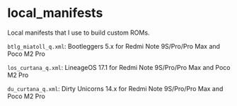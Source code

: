 # local_manifests
Local manifests that I use to build custom ROMs.

`btlg_miatoll_q.xml`: Bootleggers 5.x for Redmi Note 9S/Pro/Pro Max and Poco M2 Pro

`los_curtana_q.xml`: LineageOS 17.1 for Redmi Note 9S/Pro/Pro Max and Poco M2 Pro

`du_curtana_q.xml`: Dirty Unicorns 14.x for Redmi Note 9S/Pro/Pro Max and Poco M2 Pro